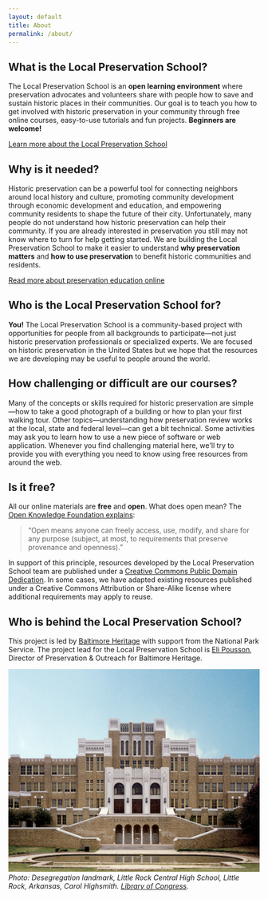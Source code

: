 ```yaml
---
layout: default
title: About
permalink: /about/
---
```


## What is the Local Preservation School?

The Local Preservation School is an **open learning environment** where preservation advocates and volunteers share with people how to save and sustain historic places in their communities. Our goal is to teach you how to get involved with historic preservation in your community through free online courses, easy-to-use tutorials and fun projects. **Beginners are welcome!**

<a href="{{ site.url }}/2015/09/16/what-is-local-preservation-school.html" class="button">Learn more about the Local Preservation School</a>

## Why is it needed?

Historic preservation can be a powerful tool for connecting neighbors around local history and culture, promoting community development through economic development and education, and empowering community residents to shape the future of their city. Unfortunately, many people do not understand how historic preservation can help their community. If you are already interested in preservation you still may not know where to turn for help getting started. We are building the Local Preservation School to make it easier to understand **why preservation matters** and **how to use preservation** to benefit historic communities and residents.

<a href="{{ site.url }}/background/" class="button">Read more about preservation education online</a>

## Who is the Local Preservation School for?

**You!** The Local Preservation School is a community-based project with opportunities for people from all backgrounds to participate—not just historic preservation professionals or specialized experts. We are focused on historic preservation in the United States but we hope that the resources we are developing may be useful to people around  the world.

## How challenging or difficult are our courses?

Many of the concepts or skills required for historic preservation are simple—how to take a good photograph of a building or how to plan your first walking tour. Other topics—understanding how preservation review works at the local, state and federal level—can get a bit technical. Some activities may ask you to learn how to use a new piece of software or web application. Whenever you find challenging material here, we'll try to provide you with everything you need to know using free resources from around the web.

## Is it free?

All our online materials are **free** and **open**. What does open mean? The [Open Knowledge Foundation explains](http://opendefinition.org/):

>“Open means anyone can freely access, use, modify, and share for any purpose (subject, at most, to requirements that preserve provenance and openness).”

In support of this principle, resources developed by the Local Preservation School team are published under a [Creative Commons Public Domain Dedication][1]. In some cases, we have adapted existing resources published under a Creative Commons Attribution or Share-Alike license where additional requirements may apply to reuse.

## Who is behind the Local Preservation School?

This project is led by [Baltimore Heritage][2] with support from the National Park Service. The project lead for the Local Preservation School is [Eli Pousson][3], Director of Preservation & Outreach for Baltimore Heritage.

[1]:	https://creativecommons.org/publicdomain/zero/1.0/
[2]:	http://baltimoreheritage.org/
[3]:	http://baltimoreheritage.org/about/staff


![Desegregation landmark, Little Rock Central High School, Little Rock, Arkansas](/assets/img/12881v.jpg)
_Photo: Desegregation landmark, Little Rock Central High School, Little Rock, Arkansas, Carol Highsmith. [Library of Congress](http://www.loc.gov/pictures/highsm.12881/resource/)._
